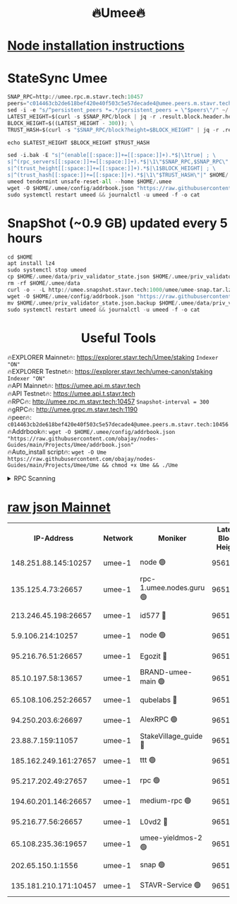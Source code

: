 <h1 align="center"> 🔥Umee🔥</h1>


[Node installation instructions](https://github.com/obajay/nodes-Guides/tree/main/Projects/Umee)
=
# StateSync Umee
```python
SNAP_RPC=http://umee.rpc.m.stavr.tech:10457
peers="c014463cb2de618bef420e40f503c5e57decade4@umee.peers.m.stavr.tech:10456"
sed -i -e "s/^persistent_peers *=.*/persistent_peers = \"$peers\"/" ~/.umee/config/config.toml
LATEST_HEIGHT=$(curl -s $SNAP_RPC/block | jq -r .result.block.header.height); \
BLOCK_HEIGHT=$((LATEST_HEIGHT - 300)); \
TRUST_HASH=$(curl -s "$SNAP_RPC/block?height=$BLOCK_HEIGHT" | jq -r .result.block_id.hash)

echo $LATEST_HEIGHT $BLOCK_HEIGHT $TRUST_HASH

sed -i.bak -E "s|^(enable[[:space:]]+=[[:space:]]+).*$|\1true| ; \
s|^(rpc_servers[[:space:]]+=[[:space:]]+).*$|\1\"$SNAP_RPC,$SNAP_RPC\"| ; \
s|^(trust_height[[:space:]]+=[[:space:]]+).*$|\1$BLOCK_HEIGHT| ; \
s|^(trust_hash[[:space:]]+=[[:space:]]+).*$|\1\"$TRUST_HASH\"|" $HOME/.umee/config/config.toml
umeed tendermint unsafe-reset-all --home $HOME/.umee
wget -O $HOME/.umee/config/addrbook.json "https://raw.githubusercontent.com/obajay/nodes-Guides/main/Projects/Umee/addrbook.json"
sudo systemctl restart umeed && journalctl -u umeed -f -o cat
```
# SnapShot (~0.9 GB) updated every 5 hours
```python
cd $HOME
apt install lz4
sudo systemctl stop umeed
cp $HOME/.umee/data/priv_validator_state.json $HOME/.umee/priv_validator_state.json.backup
rm -rf $HOME/.umee/data
curl -o - -L http://umee.snapshot.stavr.tech:1000/umee/umee-snap.tar.lz4 | lz4 -c -d - | tar -x -C $HOME/.umee --strip-components 2
wget -O $HOME/.umee/config/addrbook.json "https://raw.githubusercontent.com/obajay/nodes-Guides/main/Projects/Umee/addrbook.json"
mv $HOME/.umee/priv_validator_state.json.backup $HOME/.umee/data/priv_validator_state.json
sudo systemctl restart umeed && journalctl -u umeed -f -o cat
```
 <h1 align="center"> Useful Tools</h1>

🔥EXPLORER Mainnet🔥:      https://explorer.stavr.tech/Umee/staking             `Indexer "ON"` \
🔥EXPLORER Testnet🔥:        https://explorer.stavr.tech/umee-canon/staking      `Indexer "ON"` \
🔥API Mainnet🔥:                   https://umee.api.m.stavr.tech \
🔥API Testnet🔥:                     https://umee.api.t.stavr.tech \
🔥RPC🔥:                                   http://umee.rpc.m.stavr.tech:10457                     `Snapshot-interval = 300` \
🔥gRPC🔥:                              http://umee.grpc.m.stavr.tech:1190 \
🔥peer🔥:                     `c014463cb2de618bef420e40f503c5e57decade4@umee.peers.m.stavr.tech:10456` \
🔥Addrbook🔥:    ```wget -O $HOME/.umee/config/addrbook.json "https://raw.githubusercontent.com/obajay/nodes-Guides/main/Projects/Umee/addrbook.json"``` \
🔥Auto_install script🔥: ```wget -O Ume https://raw.githubusercontent.com/obajay/nodes-Guides/main/Projects/Umee/Ume && chmod +x Ume && ./Ume```

<details>
<summary>RPC Scanning</summary>

<h2 align="center"> We scan nodes in real time every 4 hours. And we provide the final result of RPC endpoints.
We cannot influence the operation of these nodes in any way. </h2>


```python
If Voting Power is higher than 0 --> then the Node is a validator of the network and may be subject to attack and be a potential threat to the chain.
```
```python
We marked such validators with a red symbol
```

</details>

[raw json Mainnet](https://rpc-check.umeem.stavr.tech/umeem/rpc-umeem-result.json)
=



<table><tr><th>IP-Address</th><th>Network</th><th>Moniker</th><th>Latest Block Height</th><th>Earliest Block Height</th><th>Catching Up</th><th>Tx Index</th><th>Voting Power</th><th>Scan Time</th></tr><tr><td>148.251.88.145:10257</td><td>umee-1</td><td>node 🟢</td><td>9561500</td><td>5050395</td><td>False</td><td>on</td><td>0</td><td>2023-12-12T20:27:17.831697379UTC</td></tr><tr><td>135.125.4.73:26657</td><td>umee-1</td><td>rpc-1.umee.nodes.guru 🟢</td><td>9651508</td><td>5167386</td><td>False</td><td>on</td><td>0</td><td>2023-12-12T20:28:54.507092395UTC</td></tr><tr><td>213.246.45.198:26657</td><td>umee-1</td><td>id577 🔴</td><td>9651492</td><td>7100001</td><td>False</td><td>on</td><td>35122539</td><td>2023-12-12T20:27:22.306480259UTC</td></tr><tr><td>5.9.106.214:10257</td><td>umee-1</td><td>node 🟢</td><td>9651503</td><td>7942001</td><td>False</td><td>on</td><td>0</td><td>2023-12-12T20:28:27.249131629UTC</td></tr><tr><td>95.216.76.51:26657</td><td>umee-1</td><td>Egozit 🔴</td><td>9651507</td><td>8262001</td><td>False</td><td>off</td><td>37717002</td><td>2023-12-12T20:28:54.161542820UTC</td></tr><tr><td>85.10.197.58:13657</td><td>umee-1</td><td>BRAND-umee-main 🟢</td><td>9651495</td><td>8427832</td><td>False</td><td>on</td><td>0</td><td>2023-12-12T20:27:39.647689677UTC</td></tr><tr><td>65.108.106.252:26657</td><td>umee-1</td><td>qubelabs 🔴</td><td>9651495</td><td>8825432</td><td>False</td><td>on</td><td>36832786</td><td>2023-12-12T20:27:39.963953707UTC</td></tr><tr><td>94.250.203.6:26697</td><td>umee-1</td><td>AlexRPC 🟢</td><td>9651494</td><td>8910001</td><td>False</td><td>on</td><td>0</td><td>2023-12-12T20:27:33.276571521UTC</td></tr><tr><td>23.88.7.159:11057</td><td>umee-1</td><td>StakeVillage_guide 🔴</td><td>9651502</td><td>9137726</td><td>False</td><td>on</td><td>1331987</td><td>2023-12-12T20:28:19.690807087UTC</td></tr><tr><td>185.162.249.161:27657</td><td>umee-1</td><td>ttt 🟢</td><td>9651500</td><td>9321953</td><td>False</td><td>on</td><td>0</td><td>2023-12-12T20:28:13.282741430UTC</td></tr><tr><td>95.217.202.49:27657</td><td>umee-1</td><td>rpc 🟢</td><td>9651500</td><td>9440090</td><td>False</td><td>on</td><td>0</td><td>2023-12-12T20:28:13.014507606UTC</td></tr><tr><td>194.60.201.146:26657</td><td>umee-1</td><td>medium-rpc 🟢</td><td>9651493</td><td>9484365</td><td>False</td><td>on</td><td>0</td><td>2023-12-12T20:27:30.873741666UTC</td></tr><tr><td>95.216.77.56:26657</td><td>umee-1</td><td>L0vd2 🔴</td><td>9651510</td><td>9551510</td><td>False</td><td>off</td><td>37500884</td><td>2023-12-12T20:29:11.732811941UTC</td></tr><tr><td>65.108.235.36:19657</td><td>umee-1</td><td>umee-yieldmos-2 🟢</td><td>9651485</td><td>9575548</td><td>False</td><td>on</td><td>0</td><td>2023-12-12T20:26:40.634852817UTC</td></tr><tr><td>202.65.150.1:1556</td><td>umee-1</td><td>snap 🟢</td><td>9651502</td><td>9646293</td><td>False</td><td>off</td><td>0</td><td>2023-12-12T20:28:24.970201966UTC</td></tr><tr><td>135.181.210.171:10457</td><td>umee-1</td><td>STAVR-Service 🟢</td><td>9651509</td><td>9650001</td><td>False</td><td>on</td><td>0</td><td>2023-12-12T20:29:01.084772885UTC</td></tr></table>